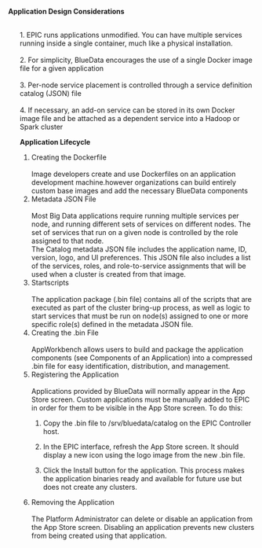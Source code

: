 <b>Application Design Considerations</b><br>
<ol>
<br>1.	EPIC runs applications unmodified. You can have multiple services running inside a single container, much like a physical installation.<br> 
<br>2.	For simplicity, BlueData encourages the use of a single Docker image file for a given application<br> 
<br>3.	Per-node service placement is controlled through a service definition catalog (JSON) file<br>
<br>4.	If necessary, an add-on service can be stored in its own Docker image file and be attached as a dependent service into a Hadoop or Spark cluster<br>



<b>Application Lifecycle</b>
<ol>
  <li>Creating the Dockerfile</li>
<br>Image developers create and use Dockerfiles on an application development machine.however organizations can build entirely custom base images and add the necessary BlueData components

<li>Metadata JSON File</li>
<br>Most Big Data applications require running multiple services per node, and running different sets of services on different nodes. The set of services that run on a given node is controlled by the role assigned to that node.
<br>The Catalog metadata JSON file includes the application name, ID, version, logo, and UI preferences. This JSON file also includes a list of the services, roles, and role-to-service assignments that will be used when a cluster is created from that image.

<li>Startscripts</li>
<br>The application package (.bin file) contains all of the scripts that are executed as part of the cluster bring-up process, as well as logic to start services that must be run on node(s) assigned to one or more specific role(s) defined in the metadata JSON file.

<li>Creating the .bin File</li>
<br>AppWorkbench allows users to build and package the application components (see Components of an Application) into a compressed .bin file for easy identification, distribution, and management.

<li>Registering the Application</li>
<br>Applications provided by BlueData will normally appear in the App Store screen. Custom applications must be manually added to EPIC in order for them to be visible in the App Store screen. To do this:

1. Copy the .bin file to /srv/bluedata/catalog on the EPIC Controller host.

2. In the EPIC interface, refresh the App Store screen. It should display a new icon using the logo image from the new .bin file.

3. Click the Install button for the application. This process makes the application binaries ready and available for future use but does not create any clusters.

<li>Removing the Application</li>
<br>The Platform Administrator can delete or disable an application from the App Store screen. Disabling an application prevents new clusters from being created using that application.









	
